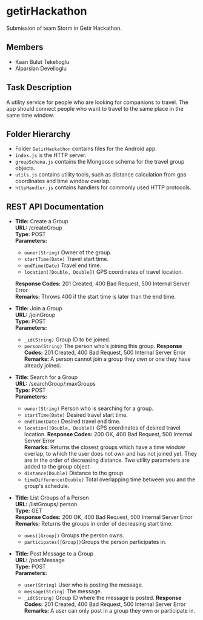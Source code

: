 # getirHackathon
Submission of team Storm in Getir Hackathon.

## Members
* Kaan Bulut Tekelioglu
* Alparslan Develioglu

## Task Description
A utility service for people who are looking for companions to travel. The app should connect people who want to travel to the same place in the same time window.

## Folder Hierarchy
* Folder ```GetirHackathon``` contains files for the Android app.
* ```index.js``` is the HTTP server.
* ```groupSchema.js``` contains the Mongoose schema for the travel group objects.
* ```utils.js``` contains utility tools, such as distance calculation from gps coordinates and time window overlap.
* ```httpHandler.js``` contains handlers for commonly used HTTP protocols.

## REST API Documentation

* **Title:** Create a Group \
  **URL:** /createGroup \
  **Type:** POST \
  **Parameters:**
    * ```owner(String)``` Owner of the group. 
    * ```startTime(Date)``` Travel start time. 
    * ```endTime(Date)``` Travel end time. 
    * ```location([Double, Double])```  GPS coordinates of travel location. 
  
  **Response Codes:** 201 Created, 400 Bad Request, 500 Internal Server Error \
  **Remarks:** Throws 400 if the start time is later than the end time.
  
* **Title:** Join a Group \
  **URL:** /joinGroup \
  **Type:** POST \
  **Parameters:** 
    * ```_id(String)``` Group ID to be joined.
    * ```person(String)``` The person who's joining this group.
  **Response Codes:** 201 Created, 400 Bad Request, 500 Internal Server Error \
  **Remarks:** A person cannot join a group they own or one they have already joined.

* **Title:** Search for a Group \
  **URL:** /searchGroup/:maxGroups \
  **Type:** POST \
  **Parameters:** 
    * ```owner(String)``` Person who is searching for a group.
    * ```startTime(Date)``` Desired travel start time. 
    * ```endTime(Date)``` Desired travel end time. 
    * ```location([Double, Double])```  GPS coordinates of desired travel location. 
  **Response Codes:** 200 OK, 400 Bad Request, 500 Internal Server Error \
  **Remarks:** Returns the closest groups which have a time window overlap, to which the user does not own and has not joined yet. They are in the order of decreasing distance. Two utility parameters are added to the group object:
    * ```distance(Double)``` Distance to the group 
    * ```timeDifference(Double)``` Total overlapping time between you and the group's schedule.
    
* **Title:** List Groups of a Person \
  **URL:** /listGroups/:person \
  **Type:** GET \
  **Response Codes:** 200 OK, 400 Bad Request, 500 Internal Server Error \
  **Remarks:** Returns the groups in order of decreasing start time.
    * ```owns([Group])``` Groups the person owns.
    * ```participates([Group])```Groups the person participates in.

* **Title:** Post Message to a Group \
  **URL:** /postMessage \
  **Type:** POST \
  **Parameters:** 
    * ```user(String)``` User who is posting the message.
    * ```message(String)``` The message.
    * ```_id(String)``` Group ID where the message is posted.
  **Response Codes:** 201 Created, 400 Bad Request, 500 Internal Server Error \
  **Remarks:** A user can only post in a group they own or participate in.

